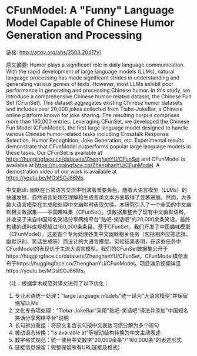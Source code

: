 # CFunModel: A "Funny" Language Model Capable of Chinese Humor Generation and Processing

链接: http://arxiv.org/abs/2503.20417v1

原文摘要:
Humor plays a significant role in daily language communication. With the
rapid development of large language models (LLMs), natural language processing
has made significant strides in understanding and generating various genres of
texts. However, most LLMs exhibit poor performance in generating and processing
Chinese humor. In this study, we introduce a comprehensive Chinese
humor-related dataset, the Chinese Fun Set (CFunSet). This dataset aggregates
existing Chinese humor datasets and includes over 20,000 jokes collected from
Tieba-JokeBar, a Chinese online platform known for joke sharing. The resulting
corpus comprises more than 160,000 entries. Leveraging CFunSet, we developed
the Chinese Fun Model (CFunModel), the first large language model designed to
handle various Chinese humor-related tasks including Crosstalk Response
Selection, Humor Recognition, Joke Generation, etc. Experimental results
demonstrate that CFunModel outperforms popular large language models in these
tasks. Our CFunSet is available at
https://huggingface.co/datasets/ZhenghanYU/CFunSet and CFunModel is available
at https://huggingface.co/ZhenghanYU/CFunModel. A demostration video of our
work is available at https://youtu.be/MOsISOJ66Ms.

中文翻译:
幽默在日常语言交流中扮演着重要角色。随着大语言模型（LLMs）的快速发展，自然语言处理在理解和生成各类文本方面取得了显著进展。然而，大多数大语言模型在生成和处理中文幽默时表现欠佳。本研究引入了一个全面的中文幽默相关数据集——中国趣味集（CFunSet）。该数据集整合了现有中文幽默语料，并收录了来自中国知名笑话分享网络平台"贴吧-笑话吧"的20,000余条笑话，最终构建的语料库规模超过160,000条条目。基于CFunSet，我们开发了中国趣味模型（CFunModel），这是首个专为处理各类中文幽默相关任务（包括相声应答选择、幽默识别、笑话生成等）而设计的大语言模型。实验结果表明，在这些任务中CFunModel的表现优于主流大语言模型。我们的CFunSet数据集公开于https://huggingface.co/datasets/ZhenghanYU/CFunSet，CFunModel模型发布于https://huggingface.co/ZhenghanYU/CFunModel。项目演示视频详见https://youtu.be/MOsISOJ66Ms。

（注：根据学术规范对译文进行了以下优化：
1. 专业术语统一处理："large language models"统一译为"大语言模型"并保留缩写LLMs
2. 文化专有项处理："Tieba-JokeBar"采用"贴吧-笑话吧"译法并添加"中国知名笑话分享网络平台"说明
3. 长句拆分重组：将原文复合长句按中文表达习惯分解为多个短句
4. 被动语态转换："is available at"等被动结构转换为中文主动表述
5. 数字格式规范：统一使用中文数字"20,000余条"/"160,000条"的表述形式
6. 链接信息保留：完整保留所有URL链接及格式）
